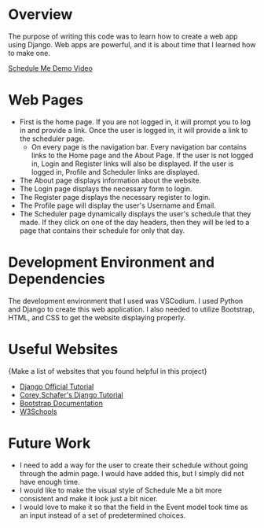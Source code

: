# Overview

The purpose of writing this code was to learn how to create a web app using Django. Web apps are powerful, and it is about time that I learned how to make one.

[Schedule Me Demo Video](https://youtu.be/LRVAKd8bIfA)

# Web Pages

- First is the home page. If you are not logged in, it will prompt you to log in and provide a link. Once the user is logged in, it will provide a link to the scheduler page.
    - On every page is the navigation bar. Every navigation bar contains links to the Home page and the About Page. If the user is not logged in, Login and Register links will also be displayed. If the user is logged in, Profile and Scheduler links are displayed.
- The About page displays information about the website.
- The Login page displays the necessary form to login.
- The Register page displays the necessary register to login.
- The Profile page will display the user's Username and Email. 
- The Scheduler page dynamically displays the user's schedule that they made. If they click on one of the day headers, then they will be led to a page that contains their schedule for only that day. 

# Development Environment and Dependencies

The development environment that I used was VSCodium. I used Python and Django to create this web application. I also needed to utilize Bootstrap, HTML, and CSS to get the website displaying properly. 

# Useful Websites

{Make a list of websites that you found helpful in this project}
* [Django Official Tutorial](https://docs.djangoproject.com/en/3.2/intro/)
* [Corey Schafer's Django Tutorial](https://youtu.be/UmljXZIypDc)
* [Bootstrap Documentation](https://getbootstrap.com/docs/5.0/getting-started/introduction/)
* [W3Schools](https://www.w3schools.com/html/)

# Future Work

* I need to add a way for the user to create their schedule without going through the admin page. I would have added this, but I simply did not have enough time. 
* I would like to make the visual style of Schedule Me a bit more consistent and make it look just a bit nicer.
* I would love to make it so that the field in the Event model took time as an input instead of a set of predetermined choices.